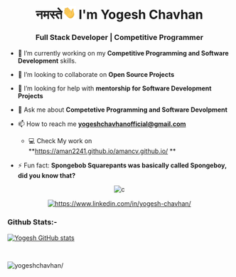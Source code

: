 <h1 align="center">नमस्ते<img src="https://raw.githubusercontent.com/ABSphreak/ABSphreak/master/gifs/Hi.gif" width="30px"> I'm Yogesh Chavhan
<h3 align="center"> Full Stack Developer | Competitive Programmer</h3>
  

- 🔭 I’m currently working on my **Competitive Programming and Software Development** skills.

- 👯 I’m looking to collaborate on **Open Source Projects**

- 🤔 I’m looking for help with **mentorship for Software Development Projects**

- 💬 Ask me about **Competetive Programming and Software Devolpment**

- 📫 How to reach me **yogeshchavhanofficial@gmail.com**

  - 💻 Check My work on **https://aman2241.github.io/amancv.github.io/ **

- ⚡ Fun fact: **Spongebob Squarepants was basically called Spongeboy, did you know that?** 
<p align="center"><img src= https://hype.my/wp-content/uploads/2015/02/SpongeBob-SquarePants-Fun-Facts.jpg alt=c width="283" height="216.75"/> </p>


<p align="center">
<a href=https://www.linkedin.com/in/yogesh-chavhan target="blank"><img align="center" src=https://en.wikipedia.org/wiki/File:Linkedin_icon.svg alt="https://www.linkedin.com/in/yogesh-chavhan/" height="20" width="20" /></a>
</p>

### Github Stats:-
[![Yogesh GitHub stats](https://github-readme-stats.vercel.app/api?username=yogeshchavhan&theme=radical)](https://github.com/yogeshchavhan/github-readme-stats)

</br>




<p align="left"> <img src=https://komarev.com/ghpvc/?username=yogeshchavhan=green)
 alt=yogeshchavhan/> </p>

